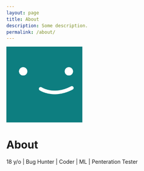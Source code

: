 ```yaml
---
layout: page
title: About
description: Some description.
permalink: /about/
---
```


<img class="img-rounded" src="/assets/img/uploads/profile.png" alt="Shivang Kumar" width="200">

# About

18 y/o | Bug Hunter | Coder | ML | Penteration Tester 
